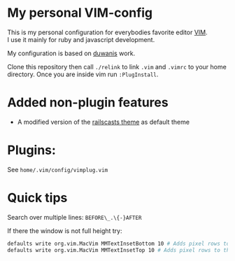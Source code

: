 # My personal VIM-config

This is my personal configuration for everybodies favorite editor [VIM](http://code.google.com/p/macvim/).  
I use it mainly for ruby and javascript development.

My configuration is based on [duwanis](https://github.com/duwanis/vim_config) work.

Clone this repository then call `./relink` to link `.vim` and `.vimrc` to your home directory. Once you are inside vim run `:PlugInstall`.

# Added non-plugin features
+ A modified version of the [railscasts theme](https://github.com/jpo/vim-railscasts-theme) as default theme


# Plugins:

See `home/.vim/config/vimplug.vim` 

# Quick tips

Search over multiple lines: `BEFORE\_.\{-}AFTER`

If there the window is not full height try:
```bash
defaults write org.vim.MacVim MMTextInsetBottom 10 # Adds pixel rows to the bottom
defaults write org.vim.MacVim MMTextInsetTop 10 # Adds pixel rows to the top
```

